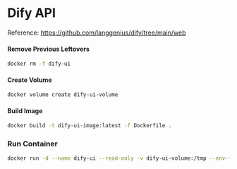 # Dify API
Reference: https://github.com/langgenius/dify/tree/main/web

#### Remove Previous Leftovers
```bash
docker rm -f dify-ui
```

#### Create Volume
```bash
docker volume create dify-ui-volume
```

#### Build Image
```bash
docker build -t dify-ui-image:latest -f Dockerfile .
```

### Run Container
```bash
docker run -d --name dify-ui --read-only -v dify-ui-volume:/tmp --env-file .env -p 3000:3000 dify-ui-image:latest
```

